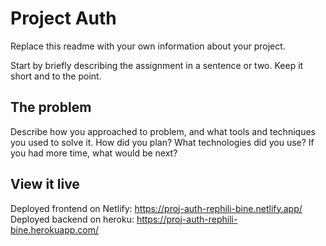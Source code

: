 # Project Auth

Replace this readme with your own information about your project.

Start by briefly describing the assignment in a sentence or two. Keep it short and to the point.

## The problem

Describe how you approached to problem, and what tools and techniques you used to solve it. How did you plan? What technologies did you use? If you had more time, what would be next?

## View it live

Deployed frontend on Netlify: https://proj-auth-rephili-bine.netlify.app/
Deployed backend on heroku: https://proj-auth-rephili-bine.herokuapp.com/
